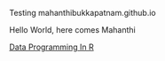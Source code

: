 Testing mahanthibukkapatnam.github.io

Hello World, here comes Mahanthi

[Data Programming In R](https://mahanthibukkapatnam.github.io/DataProgrammingInR)

